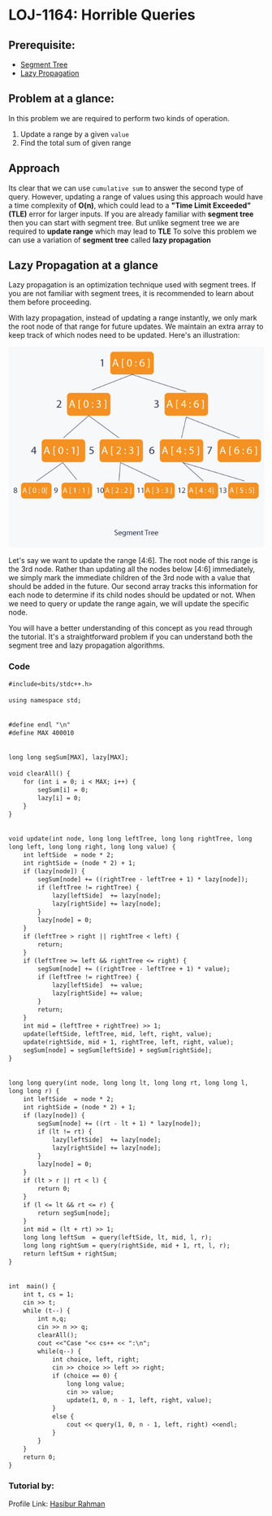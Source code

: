 # LOJ-1164: Horrible Queries

## Prerequisite:
- [Segment Tree](https://cp-algorithms.com/data_structures/segment_tree.html)
- [Lazy Propagation](https://www.topcoder.com/thrive/articles/range-operations-lazy-propagation)

## Problem at a glance:
In this problem we are required to perform two kinds of operation.
1. Update a range by a given `value`
2. Find the total sum of given range

## Approach
Its clear that we can use `cumulative sum` to answer the second type of query. However, updating a range of values using this approach would have a time complexity of **O(n)**, which could lead to a **"Time Limit Exceeded" (TLE)** error for larger inputs. If you are already familiar with **segment tree** then you can start with segment tree. But unlike segment tree we are required to **update range** which may lead to **TLE** To solve this problem we can use a variation of **segment tree** called **lazy propagation** 

## Lazy Propagation at a glance
Lazy propagation is an optimization technique used with segment trees. If you are not familiar with segment trees, it is recommended to learn about them before proceeding.

With lazy propagation, instead of updating a range instantly, we only mark the root node of that range for future updates. We maintain an extra array to keep track of which nodes need to be updated. Here's an illustration:

![example image of lazy propagation](lazyPropagationExample.jpg)

Let's say we want to update the range [4:6]. The root node of this range is the 3rd node. Rather than updating all the nodes below [4:6] immediately, we simply mark the immediate children of the 3rd node with a value that should be added in the future. Our second array tracks this information for each node to determine if its child nodes should be updated or not. When we need to query or update the range again, we will update the specific node.

You will have a better understanding of this concept as you read through the tutorial. It's a straightforward problem if you can understand both the segment tree and lazy propagation algorithms.

### Code

```
#include<bits/stdc++.h>

using namespace std;


#define endl "\n"
#define MAX 400010


long long segSum[MAX], lazy[MAX];

void clearAll() {
    for (int i = 0; i < MAX; i++) {
        segSum[i] = 0;
        lazy[i] = 0;
    }
}


void update(int node, long long leftTree, long long rightTree, long long left, long long right, long long value) {
    int leftSide  = node * 2;
    int rightSide = (node * 2) + 1;
    if (lazy[node]) {
        segSum[node] += ((rightTree - leftTree + 1) * lazy[node]);
        if (leftTree != rightTree) {
            lazy[leftSide]  += lazy[node];
            lazy[rightSide] += lazy[node];
        } 
        lazy[node] = 0;
    }
    if (leftTree > right || rightTree < left) {
        return;
    }
    if (leftTree >= left && rightTree <= right) {
        segSum[node] += ((rightTree - leftTree + 1) * value);
        if (leftTree != rightTree) {
            lazy[leftSide]  += value;
            lazy[rightSide] += value;
        }
        return;
    }
    int mid = (leftTree + rightTree) >> 1;
    update(leftSide, leftTree, mid, left, right, value);
    update(rightSide, mid + 1, rightTree, left, right, value);
    segSum[node] = segSum[leftSide] + segSum[rightSide];
}


long long query(int node, long long lt, long long rt, long long l, long long r) {
    int leftSide  = node * 2;
    int rightSide = (node * 2) + 1;
    if (lazy[node]) {
        segSum[node] += ((rt - lt + 1) * lazy[node]);
        if (lt != rt) {
            lazy[leftSide]  += lazy[node];
            lazy[rightSide] += lazy[node];
        } 
        lazy[node] = 0;
    }
    if (lt > r || rt < l) {
        return 0;
    }
    if (l <= lt && rt <= r) {
        return segSum[node];
    }
    int mid = (lt + rt) >> 1;
    long long leftSum  = query(leftSide, lt, mid, l, r);
    long long rightSum = query(rightSide, mid + 1, rt, l, r);
    return leftSum + rightSum;   
}


int  main() {
    int t, cs = 1;
    cin >> t;
    while (t--) {
        int n,q;
        cin >> n >> q;
        clearAll();
        cout <<"Case "<< cs++ << ":\n";
        while(q--) {
            int choice, left, right;
            cin >> choice >> left >> right;
            if (choice == 0) {
                long long value;
                cin >> value;
                update(1, 0, n - 1, left, right, value);
            }
            else {
                cout << query(1, 0, n - 1, left, right) <<endl;
            }
        }
    }
    return 0;
}
```


### Tutorial by:
Profile Link: [Hasibur Rahman](https://lightoj.com/user/evan13)

